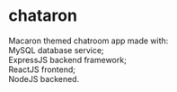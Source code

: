 # chataron
 
Macaron themed chatroom app made with:<br>
MySQL database service;<br>
ExpressJS backend framework;<br>
ReactJS frontend;<br>
NodeJS backened.
